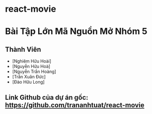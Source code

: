 # react-movie

# Bài Tập Lớn Mã Nguồn Mở Nhóm 5

## Thành Viên

- [Nghiêm Hữu Hoài]
- [Nguyễn Hữu Hoà]
- [Nguyễn Trần Hoàng]
- [Trần Xuân Đức]
- [Đào Hữu Long]

## Link Github của dự án gốc: https://github.com/trananhtuat/react-movie
